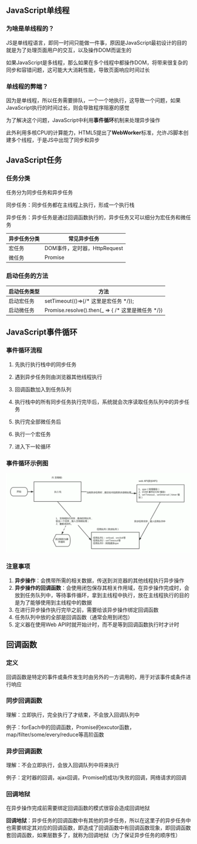 ## JavaScript单线程

### 为啥是单线程的？

JS是单线程语言，即同一时间只能做一件事，原因是JavaScript最初设计的目的就是为了处理页面用户的交互，以及操作DOM而诞生的

如果JavaScript是多线程，那么如果在多个线程中都操作DOM，将带来很复杂的同步和容错问题，这可能大大消耗性能，导致页面响应时间过长

### 单线程的弊端？

因为是单线程，所以任务需要排队，一个一个地执行，这导致一个问题，如果JavaScript执行的时间过长，则会导致程序阻塞的感觉

为了解决这个问题，JavaScript中利用**事件循环**机制来处理异步操作

此外利用多核CPU的计算能力，HTML5提出了**WebWorker**标准，允许JS脚本创建多个线程，于是JS中出现了同步和异步



## JavaScript任务

### 任务分类

任务分为同步任务和异步任务

同步任务：同步任务都在主线程上执行，形成一个执行栈

异步任务：异步任务是通过回调函数执行的，异步任务又可以细分为宏任务和微任务

| 异步任务分类 | 常见异步任务                 |
| ------------ | ---------------------------- |
| 宏任务       | DOM事件，定时器，HttpRequest |
| 微任务       | Promise                      |

### 启动任务的方法

| 启动任务类型 | 方法                                               |
| ------------ | -------------------------------------------------- |
| 启动宏任务   | setTimeout(()=>{/* 这里是宏任务 */});              |
| 启动微任务   | Promise.resolve().then(_ => { /* 这里是微任务 */}) |



## JavaScript事件循环

### 事件循环流程

1. 先执行执行栈中的同步任务

2. 遇到异步任务则由浏览器其他线程执行

3. 回调函数加入到任务队列

4. 执行栈中的所有同步任务执行完毕后，系统就会次序读取任务队列中的异步任务

5. 执行完全部微任务后

6. 执行一个宏任务

7. 进入下一轮循环

### 事件循环示例图

![](./images/image-20201012023201586.png)

### 注意事项

1. **异步操作**：会携带所需的相关数据，传送到浏览器的其他线程执行异步操作
2. **异步操作的回调函数**：会使用闭包保存其相关作用域，在异步操作完成时，会放到任务队列中，等待事件循环，拿到主线程中执行，放在主线程执行的目的是为了能够使用到主线程中的数据
3. 在进行异步操作执行完毕之前，需要给该异步操作绑定回调函数
4. 任务队列中放的全部是回调函数（通常会用到闭包）
5. 定义器在使用Web API时就开始计时，而不是等到回调函数执行时才计时



## 回调函数

### 定义

回调函数是特定的事件或条件发生时由另外的一方调用的，用于对该事件或条件进行响应

### 同步回调函数

理解：立即执行，完全执行了才结束，不会放入回调队列中

例子：forEach中的回调函数，Promise的excutor函数，map/filter/some/every/reduce等高阶函数

### 异步回调函数

理解：不会立即执行，会放入回调队列中将来执行

例子：定时器的回调，ajax回调，Promise的成功/失败的回调，网络请求的回调

### 回调地狱

在异步操作完成前需要绑定回调函数的模式很容会造成回调地狱

**回调地狱**：异步任务的回调函数中有其他的异步任务，所以在这里子的异步任务中也需要绑定其对应的回调函数，即造成了回调函数中有回调函数现象，即回调函数套回调函数，如果层数多了，就称为回调地狱（为了保证异步任务的顺序性）